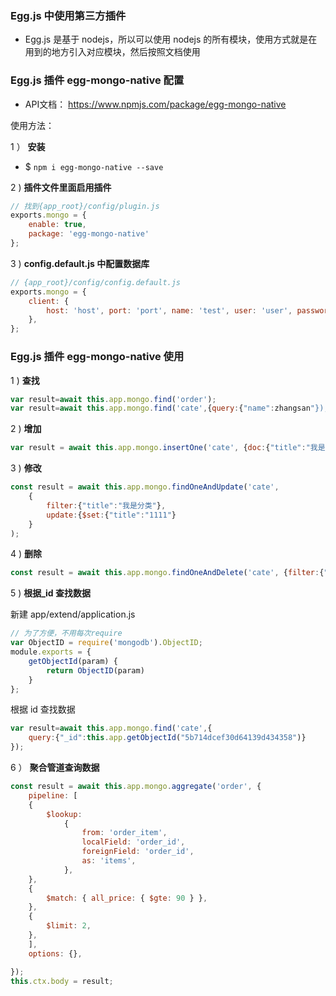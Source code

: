 ### Egg.js 中使用第三方插件

- Egg.js 是基于 nodejs，所以可以使用 nodejs 的所有模块，使用方式就是在用到的地方引入对应模块，然后按照文档使用

### Egg.js 插件 egg-mongo-native 配置

- API文档： https://www.npmjs.com/package/egg-mongo-native

使用方法：

1 ） **安装**

- $ `npm i egg-mongo-native --save`

2 ) **插件文件里面启用插件**

```js
// 找到{app_root}/config/plugin.js
exports.mongo = {
    enable: true,
    package: 'egg-mongo-native'
};
```

3 ) **config.default.js 中配置数据库**

```js
// {app_root}/config/config.default.js
exports.mongo = {
    client: {
        host: 'host', port: 'port', name: 'test', user: 'user', password: 'password', options: {}, 
    },
};
```

### Egg.js 插件 egg-mongo-native 使用

1 ) **查找**

```js
var result=await this.app.mongo.find('order');
var result=await this.app.mongo.find('cate',{query:{"name":zhangsan"});
```

2 ) **增加**

```js
var result = await this.app.mongo.insertOne('cate', {doc:{"title":"我是分类"}});
```

3 ) **修改**

```js
const result = await this.app.mongo.findOneAndUpdate('cate', 
    {
        filter:{"title":"我是分类"}, 
        update:{$set:{"title":"1111"}
    }
);
```

4 ) **删除**

```js
const result = await this.app.mongo.findOneAndDelete('cate', {filter:{"title":"1111"}})
```

5 ) **根据_id 查找数据**

新建 app/extend/application.js

```js
// 为了方便，不用每次require
var ObjectID = require('mongodb').ObjectID;
module.exports = {
    getObjectId(param) {
        return ObjectID(param)
    }
};
```

根据 id 查找数据

```js
var result=await this.app.mongo.find('cate',{
    query:{"_id":this.app.getObjectId("5b714dcef30d64139d434358")}
});
```


6 ） **聚合管道查询数据**

```js
const result = await this.app.mongo.aggregate('order', {
    pipeline: [
    {
        $lookup:
            {
                from: 'order_item',
                localField: 'order_id',
                foreignField: 'order_id',
                as: 'items',
            },
    },
    {
        $match: { all_price: { $gte: 90 } },
    },
    {
        $limit: 2,
    },
    ],
    options: {},

});
this.ctx.body = result;
```